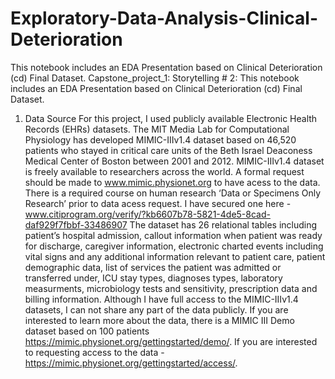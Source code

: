 # Exploratory-Data-Analysis-Clinical-Deterioration
This notebook includes an EDA Presentation based on Clinical Deterioration (cd) Final Dataset.
Capstone_project_1: Storytelling # 2:
This notebook includes an EDA Presentation based on Clinical Deterioration (cd) Final Dataset.

1. Data Source
For this project, I used publicly available Electronic Health Records (EHRs) datasets. The MIT Media Lab for Computational Physiology has developed MIMIC-IIIv1.4 dataset based on 46,520 patients who stayed in critical care units of the Beth Israel Deaconess Medical Center of Boston between 2001 and 2012. MIMIC-IIIv1.4 dataset is freely available to researchers across the world. A formal request should be made to www.mimic.physionet.org to have acess to the data. There is a required course on human research ‘Data or Specimens Only Research’ prior to data acess request. I have secured one here -www.citiprogram.org/verify/?kb6607b78-5821-4de5-8cad-daf929f7fbbf-33486907
The dataset has 26 relational tables including patient’s hospital admission, callout information when patient was ready for discharge, caregiver information, electronic charted events including vital signs and any additional information relevant to patient care, patient demographic data, list of services the patient was admitted or transferred under, ICU stay types, diagnoses types, laboratory measurments, microbiology tests and sensitivity, prescription data and billing information.
Although I have full access to the MIMIC-IIIv1.4 datasets, I can not share any part of the data publicly. If you are interested to learn more about the data, there is a MIMIC III Demo dataset based on 100 patients https://mimic.physionet.org/gettingstarted/demo/. If you are interested to requesting access to the data - https://mimic.physionet.org/gettingstarted/access/.
